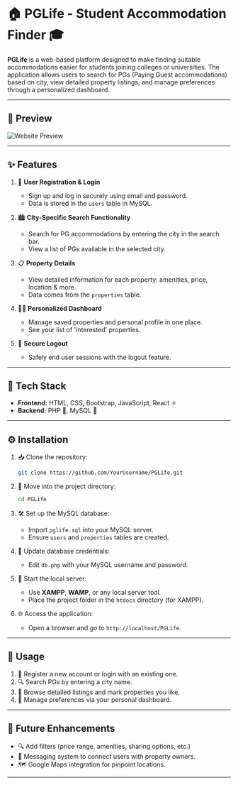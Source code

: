 # 🏠 PGLife - Student Accommodation Finder 🎓

**PGLife** is a web-based platform designed to make finding suitable accommodations easier for students joining colleges or universities. The application allows users to search for PGs (Paying Guest accommodations) based on city, view detailed property listings, and manage preferences through a personalized dashboard.

---
## 📸 Preview

![Website Preview](./preview.gif) <!-- Optional: Add a preview GIF or another screenshot -->

---
## ✨ Features

1. 🔐 **User Registration & Login**

   * Sign up and log in securely using email and password.
   * Data is stored in the `users` table in MySQL.

2. 🏙️ **City-Specific Search Functionality**

   * Search for PG accommodations by entering the city in the search bar.
   * View a list of PGs available in the selected city.

3. 📋 **Property Details**

   * View detailed information for each property: amenities, price, location & more.
   * Data comes from the `properties` table.

4. 🧑‍💻 **Personalized Dashboard**

   * Manage saved properties and personal profile in one place.
   * See your list of 'interested' properties.

5. 🚪 **Secure Logout**

   * Safely end user sessions with the logout feature.

---

## 🧰 Tech Stack

* **Frontend:** HTML, CSS, Bootstrap, JavaScript, React ⚛️
* **Backend:** PHP 🐘, MySQL 🐬

---

## ⚙️ Installation

1. 📥 Clone the repository:

   ```bash
   git clone https://github.com/YourUsername/PGLife.git  
   ```

2. 📁 Move into the project directory:

   ```bash
   cd PGLife  
   ```

3. 🛠️ Set up the MySQL database:

   * Import `pglife.sql` into your MySQL server.
   * Ensure `users` and `properties` tables are created.

4. 🔑 Update database credentials:

   * Edit `db.php` with your MySQL username and password.

5. 🚀 Start the local server:

   * Use **XAMPP**, **WAMP**, or any local server tool.
   * Place the project folder in the `htdocs` directory (for XAMPP).

6. 🌐 Access the application:

   * Open a browser and go to `http://localhost/PGLife`.

---

## 🧪 Usage

1. 📝 Register a new account or login with an existing one.
2. 🔍 Search PGs by entering a city name.
3. 🏢 Browse detailed listings and mark properties you like.
4. 📂 Manage preferences via your personal dashboard.

---

## 🚀 Future Enhancements

* 🔍 Add filters (price range, amenities, sharing options, etc.)
* 💬 Messaging system to connect users with property owners.
* 🗺️ Google Maps integration for pinpoint locations.

---
